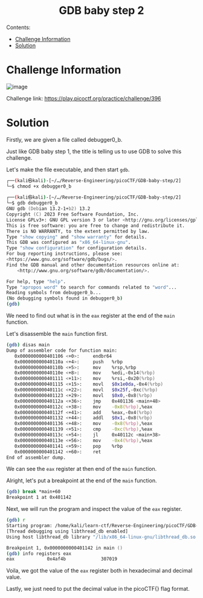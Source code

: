 <h1 align="center">GDB baby step 2</h1>

Contents:
- [Challenge Information](#challenge-information)
- [Solution](#solution)

# Challenge Information

![image](https://github.com/user-attachments/assets/ca6d9943-82ac-4b8c-9286-203f9925cb42)

Challenge link: https://play.picoctf.org/practice/challenge/396

# Solution

Firstly, we are given a file called debugger0_b.<br/>

Just like GDB baby step 1, the title is telling us to use GDB to solve this challenge.<br/>

Let's make the file executable, and then start `gdb`.

```zsh
┌──(kali㉿kali)-[~/…/Reverse-Engineering/picoCTF/GDB-baby-step/2]
└─$ chmod +x debugger0_b
                                                                                              
┌──(kali㉿kali)-[~/…/Reverse-Engineering/picoCTF/GDB-baby-step/2]
└─$ gdb debugger0_b 
GNU gdb (Debian 13.2-1+b2) 13.2
Copyright (C) 2023 Free Software Foundation, Inc.
License GPLv3+: GNU GPL version 3 or later <http://gnu.org/licenses/gpl.html>
This is free software: you are free to change and redistribute it.
There is NO WARRANTY, to the extent permitted by law.
Type "show copying" and "show warranty" for details.
This GDB was configured as "x86_64-linux-gnu".
Type "show configuration" for configuration details.
For bug reporting instructions, please see:
<https://www.gnu.org/software/gdb/bugs/>.
Find the GDB manual and other documentation resources online at:
    <http://www.gnu.org/software/gdb/documentation/>.

For help, type "help".
Type "apropos word" to search for commands related to "word"...
Reading symbols from debugger0_b...
(No debugging symbols found in debugger0_b)
(gdb)
```

We need to find out what is in the `eax` register at the end of the `main` function.<br/>

Let's disassemble the `main` function first.

```zsh
(gdb) disas main
Dump of assembler code for function main:
   0x0000000000401106 <+0>:     endbr64
   0x000000000040110a <+4>:     push   %rbp
   0x000000000040110b <+5>:     mov    %rsp,%rbp
   0x000000000040110e <+8>:     mov    %edi,-0x14(%rbp)
   0x0000000000401111 <+11>:    mov    %rsi,-0x20(%rbp)
   0x0000000000401115 <+15>:    movl   $0x1e0da,-0x4(%rbp)
   0x000000000040111c <+22>:    movl   $0x25f,-0xc(%rbp)
   0x0000000000401123 <+29>:    movl   $0x0,-0x8(%rbp)
   0x000000000040112a <+36>:    jmp    0x401136 <main+48>
   0x000000000040112c <+38>:    mov    -0x8(%rbp),%eax
   0x000000000040112f <+41>:    add    %eax,-0x4(%rbp)
   0x0000000000401132 <+44>:    addl   $0x1,-0x8(%rbp)
   0x0000000000401136 <+48>:    mov    -0x8(%rbp),%eax
   0x0000000000401139 <+51>:    cmp    -0xc(%rbp),%eax
   0x000000000040113c <+54>:    jl     0x40112c <main+38>
   0x000000000040113e <+56>:    mov    -0x4(%rbp),%eax
   0x0000000000401141 <+59>:    pop    %rbp
   0x0000000000401142 <+60>:    ret
End of assembler dump.
```

We can see the `eax` register at then end of the `main` function.<br/>

Alright, let's put a breakpoint at the end of the `main` function.

```zsh
(gdb) break *main+60
Breakpoint 1 at 0x401142
```

Next, we will run the program and inspect the value of the `eax` register.

```zsh
(gdb) r
Starting program: /home/kali/learn-ctf/Reverse-Engineering/picoCTF/GDB-baby-step/2/debugger0_b 
[Thread debugging using libthread_db enabled]
Using host libthread_db library "/lib/x86_64-linux-gnu/libthread_db.so.1".

Breakpoint 1, 0x0000000000401142 in main ()
(gdb) info registers eax
eax            0x4af4b             307019
```

Voila, we got the value of the `eax` register both in hexadecimal and decimal value.<br/>

Lastly, we just need to put the decimal value in the picoCTF{} flag format.
